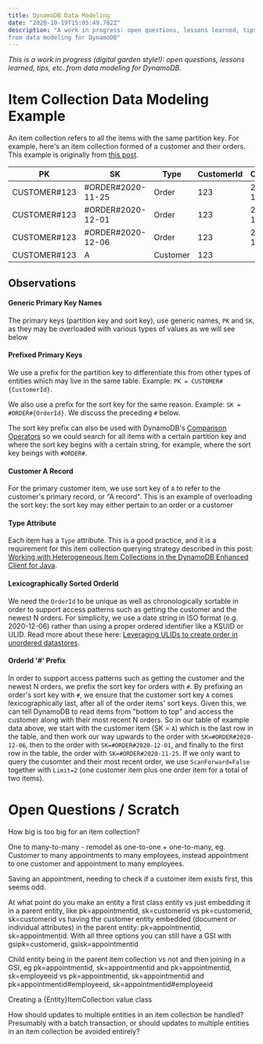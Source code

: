 ```yaml
---
title: DynamoDB Data Modeling
date: "2020-10-19T15:05:49.782Z"
description: "A work in progress: open questions, lessons learned, tips, etc. 
from data modeling for DynamoDB"
---
```


_This is a work in progress (digital garden style!): open questions, 
lessons learned, tips, etc. from data modeling for DynamoDB._

# Item Collection Data Modeling Example

An item collection refers to all the items with the same partition key. For example, here's an item collection
formed of a customer and their orders. This example is originally from 
[this post](https://www.davidagood.com/dynamodb-enhanced-client-java-heterogeneous-item-collections/).

PK | SK | Type | CustomerId | OrderId
---|----|------|------------|--------
CUSTOMER#123|#ORDER#2020-11-25|Order|123|2020-11-25
CUSTOMER#123|#ORDER#2020-12-01|Order|123|2020-12-01
CUSTOMER#123|#ORDER#2020-12-06|Order|123|2020-12-06
CUSTOMER#123|A|Customer|123|

## Observations

#### Generic Primary Key Names

The primary keys (partition key and sort key), use generic names, `PK` and `SK`, as they may be overloaded
with various types of values as we will see below

#### Prefixed Primary Keys

We use a prefix for the partition key to differentiate this from other types of entities which may live in the
same table. Example: `PK = CUSTOMER#{CustomerId}`.

We also use a prefix for the sort key for the same reason. Example: `SK = #ORDER#{OrderId}`. We discuss the preceding
`#` below.

The sort key prefix can also be used with DynamoDB's
[Comparison Operators](https://docs.aws.amazon.com/amazondynamodb/latest/developerguide/Expressions.OperatorsAndFunctions.html)
so we could search for all items with a certain partition key and where the sort key begins with a certain string,
for example, where the sort key beings with `#ORDER#`.

#### Customer A Record

For the primary customer item, we use sort key of `A` to refer to the customer's primary record, or "A record".
This is an example of overloading the sort key: the sort key may either pertain to an order or a customer

#### Type Attribute

Each item has a `Type` attribute. This is a good practice,
and it is a requirement for this item collection querying strategy described 
in this post: 
[Working with Heterogeneous Item Collections in the DynamoDB Enhanced Client for Java](https://www.davidagood.com/dynamodb-enhanced-client-java-heterogeneous-item-collections/).

#### Lexicographically Sorted OrderId

We need the `OrderId` to be unique as well as chronologically sortable in order to support access patterns
such as getting the customer and the newest N orders.
For simplicity, we use a date string in ISO format (e.g. 2020-12-06) rather than using a proper ordered
identifier like a KSUID or ULID. Read more about these here:
[Leveraging ULIDs to create order in unordered datastores](https://www.trek10.com/blog/leveraging-ulids-to-create-order-in-unordered-datastores).

#### OrderId '#' Prefix

In order to support access patterns such as getting the customer and the newest N orders, 
we prefix the sort key for orders with `#`. By prefixing an order's
sort key with `#`, we ensure that the customer sort key `A` comes lexicographically last, after
all of the order items' sort keys. Given this, we can tell DynamoDB to read items from "bottom to top"
and access the customer
along with their most recent N orders. So in our table of example data above, we start with the
customer item (SK = `A`) which is the last row in the table,
and then work our way upwards to the order with `SK=#ORDER#2020-12-06`,
then to the order with `SK=#ORDER#2020-12-01`, and finally to the first row in the table, the order
with `SK=#ORDER#2020-11-25`. If we only want to query the cusomter and their most
recent order, we use `ScanForward=False` together with `Limit=2` (one customer item plus one order item for a
total of two items).


# Open Questions / Scratch

How big is too big for an item collection?

One to many-to-many - remodel as one-to-one + one-to-many, 
eg. Customer to many appointments to many employees, instead appointment to one 
customer and appointment to many employees.

Saving an appointment, needing to check if a customer item exists first, 
this seems odd.

At what point do you make an entity a first class entity vs just embedding it 
in a parent entity, like pk=appointmentid, sk=customerid vs pk=customerid, sk=customerid 
vs having the customer entity embedded (document or individual attributes) in the 
parent entity: pk=appointmentid, sk=appointmentid. With all three options you can still have a GSI with gsipk=customerid, gsisk=appointmentid

Child entity being in the parent item collection vs not and then joining in a GSI, 
eg pk=appointmentid, sk=appointmentid and pk=appointmentid, sk=employeeid 
vs pk=appointmentid, sk=appointmentid and pk=appointmentid#employeeid, sk=appointmentid#employeeid

Creating a {Entity}ItemCollection value class

How should updates to multiple entities in an item collection be handled? 
Presumably with a batch transaction, or should updates to multiple entities in an 
item collection be avoided entirely?
